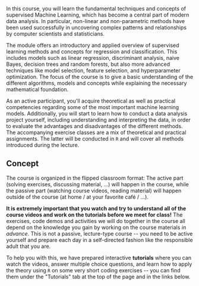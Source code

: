 In this course, you will learn the fundamental techniques and concepts of supervised Machine Learning, which has become a central part of modern data analysis. In particular, non-linear and non-parametric methods have been used successfully in uncovering complex patterns and relationships by computer scientists and statisticians.

The module offers an introductory and applied overview of supervised learning methods and concepts for regression and classification. This includes models such as linear regression, discriminant analysis, naive Bayes, decision trees and random forests, but also more advanced techniques like model selection, feature selection, and hyperparameter optimization. The focus of the course is to give a basic understanding of the different algorithms, models and concepts while explaining the necessary mathematical foundation.

As an active participant, you'll acquire theoretical as well as practical competencies regarding some of the most important machine learning models. Additionally, you will start to learn how to conduct a data analysis project yourself, including understanding and interpreting the data, in order to evaluate the advantages and disadvantages of the different methods. The accompanying exercise classes are a mix of theoretical and practical assignments. The latter will be conducted in `R` and will cover all methods introduced during the lecture.

## Concept

The course is organized in the flipped classroom format: The active part (solving exercises, discussing material, ...) will happen in the course, while the passive part (watching course videos, reading material) will happen outside of the course (at home / at your favorite café / ...). 

**It is extremely important that you watch and try to understand all of the course videos and work on the tutorials before we meet for class!** The exercises, code demos and activities we will do together in the course all depend on the knowledge you gain by working on the course materials *in advance*. This is not a passive, lecture-type course -- you need to be active yourself and prepare each day in a self-directed fashion like the responsible adult that you are.

To help you with this, we have prepared interactive **tutorials** where you can watch the videos, answer multiple choice questions, and learn how to apply the theory using `R` on some very short coding exercises -- you can find them under the "Tutorials" tab at the top of the page and in the links below.
